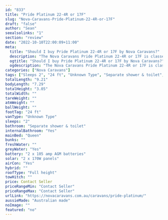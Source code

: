 ```yaml
---
id: "833"
title: "Pride Platinum 22-4R or 17F"
slug: "Nova-Caravans-Pride-Platinum-22-4R-or-17F"
draft: "false"
author: "Sean"
seealsolinks: "1"
section: "review"
date: "2022-10-10T22:00:09+11:00"
meta:
  title: "Should I buy Pride Platinum 22-4R or 17F by Nova Caravans?"
  description: "The Nova Caravans Pride Platinum 22-4R or 17F is classed as Unknown Type, and sleeps 2 people. It is Australian made and comes in at 24 ft. It generally has Separate shower & toilet."
  ogtitle: "Should I buy Pride Platinum 22-4R or 17F by Nova Caravans?"
  ogdescription: "The Nova Caravans Pride Platinum 22-4R or 17F is classed as Unknown Type, and sleeps 2 people. It is Australian made and comes in at 24 ft. It generally has Separate shower & toilet."
categories: ["Nova Caravans"]
tags: ["Sleeps 2", "24 ft", "Unknown Type", "Separate shower & toilet", "Full height", "Price Unknown", "Australian made"]
totalLength: "9.21"
bodyLength: "7.29"
totalHeight: "3.05"
totalWidth: ""
tareWeight: ""
atmWeight: ""
ballWeight: ""
footTag: "24 ft"
vanType: "Unknown Type"
sleeps: "2"
bathroom: "Separate shower & toilet"
internalBathroom: "Yes"
mainBed: "Queen"
bunks: ""
freshWater: ""
greyWater: "Yes"
battery: "2 x 105 amp AGM batteries"
solar: "2 x 170W panels"
airCon: "Yes"
hybrid: ""
roofType: "Full height"
towHitch: ""
price: Contact Seller
priceRangeMin: "Contact Seller"
priceRangeMax: "Contact Seller"
urlLink: "https://novacaravans.com.au/caravans/pride-platinum/"
aussieMade: "Australian made"
noImage: ""
featured: "no"
---
```


